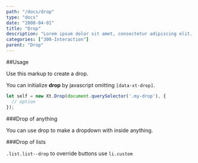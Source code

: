 ```yaml
---
path: "/docs/drop"
type: "docs"
date: "2000-04-01"
title: "Drop"
description: "Lorem ipsum dolor sit amet, consectetur adipiscing elit. Nunc tempus laoreet leo sit amet iaculis."
categories: ["300-Interaction"]
parent: "Drop"
---
```


##Usage

Use this markup to create a drop.

<script type="text/plain" class="language-markup">
  <div class="drop_outer" data-xt-drop>
    <button type="button">
      <span><!-- content --></span>
    </button>
    <div class="drop">
      <div class="drop_inner">
        <div class="drop_design"></div>
        <div class="drop_content">
          <!-- content -->
        </div>
      </div>
    </div>
  </div>
</script>

You can initialize **drop** by javascript omitting `[data-xt-drop]`.

```jsx
let self = new Xt.Drop(document.querySelector('.my-drop'), {
  // option
});
```

###Drop of anything

You can use drop to make a dropdown with inside anything.

<demo>
  <demovanilla src="demos/inline/demos/drop/usage-card">
  </demovanilla>
</demo>

###Drop of lists

<demo>
  <demovanilla src="demos/inline/demos/drop/usage-list">
  </demovanilla>
</demo>

`.list.list--drop` to override buttons use `li.custom`

<demo>
  <demovanilla src="demos/inline/demos/drop/usage-list-drop">
  </demovanilla>
</demo>
